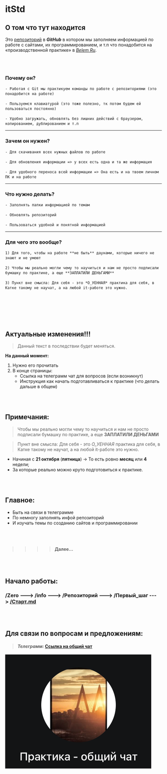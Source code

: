 # itStd
## О том что тут находится



Это [репозиторий](https://ru.wikipedia.org/wiki/Репозиторий) в ***GitHub*** в котором мы заполняем информацией по работе с сайтами, их программированием, и т.п что понадобится на «производственной практике» в *[Belem Ru](http://ooo.belem.ru)*.

<br></br>  

### Почему он?

```
- Работая с Git мы практикуем команды по работе с репозиториями (это понадобится на работе)

- Пользуемся клавиатурой (это тоже полезно, тк потом будем ей пользоваться постоянно)

- Удобно загружать, обновлять без лишних действий с браузером, копированием, дублированием и т.п
```
---

### Зачем он нужен?

	- Для скачивания всех нужных файлов по работе
	
	- Для обновления информации => у всех есть одна и та же информация
	
	- Для удобного переноса всей информации => Она есть и на твоем личном ПК и на работе
---
### Что нужно делать?

	- Заполнять папки информацией по темам 
	
	- Обновлять репозиторий 
	
	- Пользоваться удобной и понятной информацией 
---
### Для чего это вообще?
	
	1) Для того, чтобы на работе **не быть** даунами, которые ничего не знают и не умеют 

	2) Чтобы мы реально могли чему то научиться и нам не просто подписали бумашку по практике, а еще **ЗАПЛАТИЛИ ДЕНЬГАМИ**    

	3) Пункт вне смысла: Для себя - это *O_УЕННАЯ* практика для себя, в Катке такому не научат, а на любой it-работе это нужно.

<br></br>  
<br></br>  

## Актуальные изменения!!!

> Данный текст в последствии будет меняться.  

**На данный момент:** 

1. Нужно его прочитать
2. В конце страницы: 
   - Ссылка на телеграмм чат для вопросов (если возникнут)
   - Инструкция как начать подготавливаться к практике (что делать дальше в общем)

<br></br> 

## Примечания: 
> Чтобы мы реально могли чему то научиться и нам не просто подписали бумашку по практике, а еще **ЗАПЛАТИЛИ ДЕНЬГАМИ**  

> Пункт вне смысла: Для себя - это *O_УЕННАЯ* практика для себя, в Катке такому не научат, а на любой it-работе это нужно.

+ Начиная с **21 октября** (**пятница**) -> То есть ровно **месяц** или **4** недели;  
+ За которые реально можно круто подготовиться к практике.  

<br></br> 

 ## Главное: 

+ Быть на связи в телеграмме  
+ По немногу заполнять инфой репозиторий   
+ И изучать темы по созданию сайтов и программировании  

<br></br>


>>>> #### Далее...

<br></br>  


## Начало работы: 


 ### /Zero ---> /info ---> /Репозиторий ---> /Первый_шаг ---> [/Старт.md](/zero/info/Репозиторий/Первый_шаг/Старт.md)

<br></br>	

## Для связи по вопросам и предложениям: 
> #### *Телеграмм:* [Ссылка на общий чат](https://t.me/+K7H2ORWaPH40YTFi)

![image info](img/Чат_вид.png)

<br></br>
<br></br>